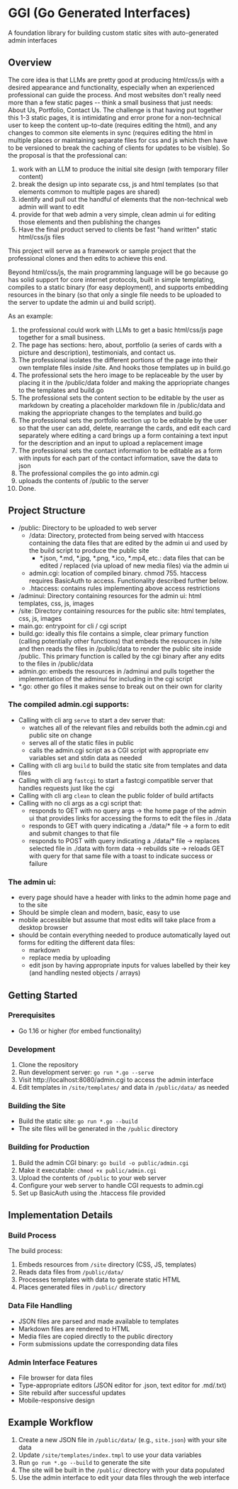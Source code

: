 # GGI (Go Generated Interfaces)
A foundation library for building custom static sites with auto-generated admin interfaces

## Overview

The core idea is that LLMs are pretty good at producing html/css/js with a desired appearance and functionality,
especially when an experienced professional can guide the process. And most websites don't really need more than
a few static pages -- think a small business that just needs: About Us, Portfolio, Contact Us. The challenge is
that having put together this 1-3 static pages, it is intimidating and error prone for a non-technical user to
keep the content up-to-date (requires editing the html), and any changes to common site elements in sync (requires
editing the html in multiple places or maintaining separate files for css and js which then have to be versioned to
break the caching of clients for updates to be visible). So the proposal is that the professional can:

1) work with an LLM to produce the initial site design (with temporary filler content)
2) break the design up into separate css, js and html templates (so that elements common to multiple pages are shared)
3) identify and pull out the handful of elements that the non-technical web admin will want to edit
4) provide for that web admin a very simple, clean admin ui for editing those elements and then publishing the changes
5) Have the final product served to clients be fast "hand written" static html/css/js files

This project will serve as a framework or sample project that the professional clones and then edits to achieve this end.

Beyond html/css/js, the main programming language will be go because go has solid support for core internet protocols,
built in simple templating, compiles to a static binary (for easy deployment), and supports embedding resources in the
binary (so that only a single file needs to be uploaded to the server to update the admin ui and build script).

As an example:

1) the professional could work with LLMs to get a basic html/css/js page together for a small business.
2) The page has sections: hero, about, portfolio (a series of cards with a picture and description), testimonials, and contact us.
3) The professional isolates the different portions of the page into their own template files inside /site. And hooks those templates up in build.go
4) The professional sets the hero image to be replaceable by the user by placing it in the /public/data folder and making the appriopriate changes to the templates and build.go
5) The professional sets the content section to be editable by the user as markdown by creating a placeholder markdown file in /public/data and making the appriopriate changes to the templates and build.go
6) The professional sets the portfolio section up to be editable by the user so that the user can add, delete, rearrange the cards, and edit each card separately where editing a card brings up a form containing a text input for the description and an input to upload a replacement image
7) The professional sets the contact information to be editable as a form with inputs for each part of the contact information, save the data to json
8) The professional compiles the go into admin.cgi
9) uploads the contents of /public to the server
10) Done.

## Project Structure


- /public: Directory to be uploaded to web server
  - /data: Directory, protected from being served with htaccess containing the data files that are edited by the admin ui and used by the build script to produce the public site
    - *.json, *.md, *.jpg, *.png, *.ico, *.mp4, etc.: data files that can be edited / replaced (via upload of new media files) via the admin ui
  - admin.cgi: location of compiled binary. chmod 755. htaccess requires BasicAuth to access. Functionality described further below.
  - .htaccess: contains rules implementing above access restrictions
- /adminui: Directory containing resources for the admin ui: html templates, css, js, images
- /site: Directory containing resources for the public site: html templates, css, js, images
- main.go: entrypoint for cli / cgi script
- build.go: ideally this file contains a simple, clear primary function (calling potentially other functions) that embeds the resources in /site and then reads the files in /public/data to render the public site inside /public. This primary function is called by the cgi binary after any edits to the files in /public/data
- admin.go: embeds the resources in /adminui and pulls together the implementation of the adminui for including in the cgi script
- *.go: other go files it makes sense to break out on their own for clarity

### The compiled admin.cgi supports:

- Calling with cli arg `serve` to start a dev server that:
  - watches all of the relevant files and rebuilds both the admin.cgi and public site on change
  - serves all of the static files in public
  - calls the admin.cgi script as a CGI script with appropriate env variables set and stdin data as needed
- Calling with cli arg `build` to build the static site from templates and data files
- Calling with cli arg `fastcgi` to start a fastcgi compatible server that handles requests just like the cgi
- Calling with cli arg `clean` to clean the public folder of build artifacts
- Calling with no cli args as a cgi script that:
  - responds to GET with no query args -> the home page of the admin ui that provides links for accessing the forms to edit the files in ./data
  - responds to GET with query indicating a ./data/* file -> a form to edit and submit changes to that file
  - responds to POST with query indicating a ./data/* file -> replaces selected file in ./data with form data -> rebuilds site -> reloads GET with query for that same file with a toast to indicate success or failure


### The admin ui:

- every page should have a header with links to the admin home page and to the site
- Should be simple clean and modern, basic, easy to use
- mobile accessible but assume that most edits will take place from a desktop browser
- should be contain everything needed to produce automatically layed out forms for editing the different data files:
  - markdown
  - replace media by uploading
  - edit json by having appropriate inputs for values labelled by their key (and handling nested objects / arrays)

## Getting Started

### Prerequisites
- Go 1.16 or higher (for embed functionality)

### Development
1. Clone the repository
2. Run development server: `go run *.go --serve`
3. Visit http://localhost:8080/admin.cgi to access the admin interface
4. Edit templates in `/site/templates/` and data in `/public/data/` as needed

### Building the Site
- Build the static site: `go run *.go --build`
- The site files will be generated in the `/public` directory

### Building for Production
1. Build the admin CGI binary: `go build -o public/admin.cgi`
2. Make it executable: `chmod +x public/admin.cgi`
3. Upload the contents of `/public` to your web server
4. Configure your web server to handle CGI requests to admin.cgi
5. Set up BasicAuth using the .htaccess file provided

## Implementation Details

### Build Process
The build process:
1. Embeds resources from `/site` directory (CSS, JS, templates)
2. Reads data files from `/public/data/`
3. Processes templates with data to generate static HTML
4. Places generated files in `/public/` directory

### Data File Handling
- JSON files are parsed and made available to templates
- Markdown files are rendered to HTML
- Media files are copied directly to the public directory
- Form submissions update the corresponding data files

### Admin Interface Features
- File browser for data files
- Type-appropriate editors (JSON editor for .json, text editor for .md/.txt)
- Site rebuild after successful updates
- Mobile-responsive design

## Example Workflow

1. Create a new JSON file in `/public/data/` (e.g., `site.json`) with your site data
2. Update `/site/templates/index.tmpl` to use your data variables
3. Run `go run *.go --build` to generate the site
4. The site will be built in the `/public/` directory with your data populated
5. Use the admin interface to edit your data files through the web interface